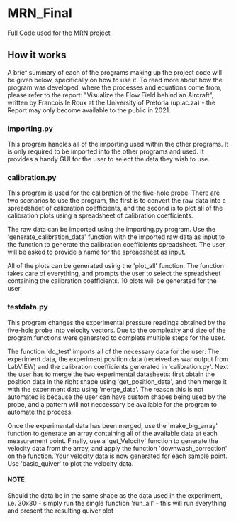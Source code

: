 # MRN_Final
Full Code used for the MRN project

## How it works
A brief summary of each of the programs making up the project code will be given below, specifically on how to use it. To read more about how the program was developed, where the processes and equations come from, please refer to the report: "Visualize the Flow Field behind an Aircraft", written by Francois le Roux at the University of Pretoria (up.ac.za) - the Report may only become available to the public in 2021.

### importing.py

This program handles all of the importing used within the other programs. It is only required to be imported into the other programs and used. It provides a handy GUI for the user to select the data they wish to use.

### calibration.py

This program is used for the calibration of the five-hole probe. There are two scenarios to use the program, the first is to convert the raw data into a spreadsheet of calibration coefficients, and the second is to plot all of the calibration plots using a spreadsheet of calibration coefficients.

The raw data can be imported using the importing.py program. Use the 'generate_calibration_data' function with the imported raw data as input to the function to generate the calibration coefficients spreadsheet. The user will be asked to provide a name for the spreadsheet as input.

All of the plots can be generated using the 'plot_all' function. The function takes care of everything, and prompts the user to select the spreadsheet containing the calibration coefficients. 10 plots will be generated for the user.

### testdata.py

This program changes the experimental pressure readings obtained by the five-hole probe into velocity vectors. Due to the complexity and size of the program functions were generated to complete multiple steps for the user. 

The function 'do_test' imports all of the necessary data for the user: The experiment data, the experiment position data (received as war output from LabVIEW) and the calibration coefficients generated in 'calibration.py'. Next the user has to merge the two experimental datasheets: first obtain the position data in the right shape using 'get_position_data', and then merge it with the experiment data using 'merge_data'. The reason this is not automated is because the user can have custom shapes being used by the probe, and a pattern will not neccessary be available for the program to automate the process.

Once the experimental data has been merged, use the 'make_big_array' function to generate an array containing all of the available data at each measurement point. Finally, use a 'get_Velocity' function to generate the velocity data from the array, and apply the function 'downwash_correction' on the function. Your velocity data is now generated for each sample point. Use 'basic_quiver' to plot the velocity data.

#### NOTE
Should the data be in the same shape as the data used in the experiment, i.e. 30x30 - simply run the single function 'run_all' - this will run everything and present the resulting quiver plot

